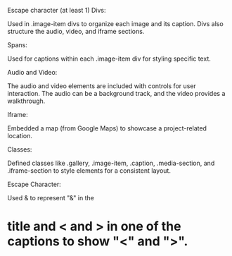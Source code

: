 Escape character (at least 1)
Divs:

Used in .image-item divs to organize each image and its caption.
Divs also structure the audio, video, and iframe sections.

Spans:

Used for captions within each .image-item div for styling specific text.

Audio and Video:

The audio and video elements are included with controls for user interaction. The audio can be a background track, and the video provides a walkthrough.

Iframe:

Embedded a map (from Google Maps) to showcase a project-related location.

Classes:

Defined classes like .gallery, .image-item, .caption, .media-section, and .iframe-section to style elements for a consistent layout.

Escape Character:

Used &amp; to represent "&" in the <h1> title and &lt; and &gt; in one of the captions to show "<" and ">".